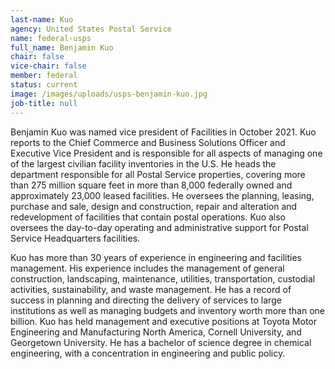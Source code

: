 ```yaml
---
last-name: Kuo
agency: United States Postal Service
name: federal-usps
full_name: Benjamin Kuo
chair: false
vice-chair: false
member: federal
status: current
image: /images/uploads/usps-benjamin-kuo.jpg
job-title: null
---
```

Benjamin Kuo was named vice president of Facilities in October 2021. Kuo reports to the Chief Commerce and Business Solutions Officer and Executive Vice President and is responsible for all aspects of managing one of the largest civilian facility inventories in the U.S. He heads the department responsible for all Postal Service properties, covering more than 275 million square feet in more than 8,000 federally owned and approximately 23,000 leased facilities. He oversees the planning, leasing, purchase and sale, design and construction, repair and alteration and redevelopment of facilities that contain postal operations. Kuo also oversees the day-to-day operating and administrative support for Postal Service Headquarters facilities.

Kuo has more than 30 years of experience in engineering and facilities management. His experience  includes the management  of general construction, landscaping, maintenance, utilities, transportation, custodial activities, sustainability, and waste management. He has a record of success in planning and directing the delivery of services to large institutions as well as managing budgets and inventory worth more than one billion.
Kuo has held management and executive positions at Toyota Motor Engineering and Manufacturing North America, Cornell University, and Georgetown University. He has a bachelor of science degree in chemical engineering, with a concentration in engineering  and public policy.